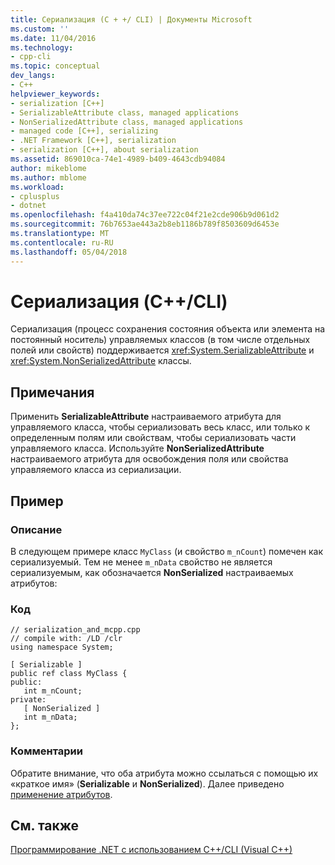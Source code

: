 ```yaml
---
title: Сериализация (C + +/ CLI) | Документы Microsoft
ms.custom: ''
ms.date: 11/04/2016
ms.technology:
- cpp-cli
ms.topic: conceptual
dev_langs:
- C++
helpviewer_keywords:
- serialization [C++]
- SerializableAttribute class, managed applications
- NonSerializedAttribute class, managed applications
- managed code [C++], serializing
- .NET Framework [C++], serialization
- serialization [C++], about serialization
ms.assetid: 869010ca-74e1-4989-b409-4643cdb94084
author: mikeblome
ms.author: mblome
ms.workload:
- cplusplus
- dotnet
ms.openlocfilehash: f4a410da74c37ee722c04f21e2cde906b9d061d2
ms.sourcegitcommit: 76b7653ae443a2b8eb1186b789f8503609d6453e
ms.translationtype: MT
ms.contentlocale: ru-RU
ms.lasthandoff: 05/04/2018
---
```

# <a name="serialization-ccli"></a>Сериализация (C++/CLI)
Сериализация (процесс сохранения состояния объекта или элемента на постоянный носитель) управляемых классов (в том числе отдельных полей или свойств) поддерживается <xref:System.SerializableAttribute> и <xref:System.NonSerializedAttribute> классы.  
  
## <a name="remarks"></a>Примечания  
 Применить **SerializableAttribute** настраиваемого атрибута для управляемого класса, чтобы сериализовать весь класс, или только к определенным полям или свойствам, чтобы сериализовать части управляемого класса. Используйте **NonSerializedAttribute** настраиваемого атрибута для освобождения поля или свойства управляемого класса из сериализации.  
  
## <a name="example"></a>Пример  
  
### <a name="description"></a>Описание  
 В следующем примере класс `MyClass` (и свойство `m_nCount`) помечен как сериализуемый. Тем не менее `m_nData` свойство не является сериализуемым, как обозначается **NonSerialized** настраиваемых атрибутов:  
  
### <a name="code"></a>Код  
  
```  
// serialization_and_mcpp.cpp  
// compile with: /LD /clr  
using namespace System;  
  
[ Serializable ]  
public ref class MyClass {  
public:  
   int m_nCount;  
private:  
   [ NonSerialized ]  
   int m_nData;  
};  
```  
  
### <a name="comments"></a>Комментарии  
 Обратите внимание, что оба атрибута можно ссылаться с помощью их «краткое имя» (**Serializable** и **NonSerialized**). Далее приведено [применение атрибутов](/dotnet/standard/attributes/applying-attributes).  
  
## <a name="see-also"></a>См. также  
 [Программирование .NET с использованием C++/CLI (Visual C++)](../dotnet/dotnet-programming-with-cpp-cli-visual-cpp.md)